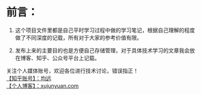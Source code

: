 # 前言：  
1. 这个项目文件里都是自己平时学习过程中做的学习笔记，根据自己理解的程度做了不同深度的记载，所有对于大家的参考价值有限。  
  
2. 发布上来的主要目的也是方便自己存储管理，对于具体技术学习的文章我会放在博客、知乎、公众号平台上记载。  

关注个人媒体账号，欢迎各位进行技术讨论，错误指正！  
[【知乎账号】：均远](https://www.zhihu.com/people/bai-yi-du-jiang-12-83/activities)  
[【个人博客】：xujunyuan.com](http://xujunyuan.com)  
